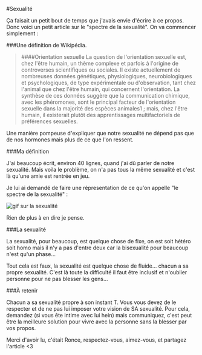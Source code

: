 #Sexualité

Ça faisait un petit bout de temps que j'avais envie d'écrire à ce propos. Donc voici un petit article sur le "spectre de la sexualité". On va commencer simplement&nbsp;:

###Une définition de Wikipédia.

>####Orientation sexuelle
>La question de l'orientation sexuelle est, chez l'être humain, un thème complexe et parfois à l'origine de controverses 
>scientifiques ou sociales. Il existe actuellement de nombreuses données génétiques, physiologiques, neurobiologiques et 
>psychologiques, de type expérimentale ou d'observation, tant chez l'animal que chez l'être humain, qui concernent 
>l'orientation. La synthèse de ces données suggère que la communication chimique, avec les phéromones, sont le principal 
>facteur de l'orientation sexuelle dans la majorité des espèces animales1 ; mais, chez l'être humain, il existerait plutôt 
>des apprentissages multifactoriels de préférences sexuelles.

Une manière pompeuse d'expliquer que notre sexualité ne dépend pas que de nos hormones mais plus de ce que l'on ressent.

###Ma définition

J'ai beaucoup écrit, environ 40 lignes, quand j'ai dû parler de notre sexualité.
Mais voila le problème, on n'a pas tous la même sexualité et c'est là qu'une amie est rentrée en jeu.

Je lui ai demandé de faire une répresentation de ce qu'on appelle "le spectre de la sexualité"&nbsp;:

![gif sur la sexualité](/images/gifsexualite.gif)

Rien de plus à en dire je pense.

###La sexualité

La sexualité, pour beaucoup, est quelque chose de fixe, on est soit hétéro soit homo mais il n'y a pas d'entre deux car la bisexualité pour beaucoup n'est qu'un phase...

Tout cela est faux, la sexualité est quelque chose de fluide... chacun a sa propre sexualité.
C'est là toute la difficulté il faut être inclusif et n'oublier personne pour ne pas blesser les gens...

###À retenir

Chacun a sa sexualité propre à son instant T. Vous vous devez de le respecter et de ne pas lui imposer votre vision de SA sexualité.
Pour cela, demandez (si vous ête intime avec lui hein) mais communiquez, c'est peut être la meilleure solution pour vivre avec la personne sans la blesser par vos propos.

Merci d'avoir lu, c'était Ronce, respectez-vous, aimez-vous, et partagez l'article <3
